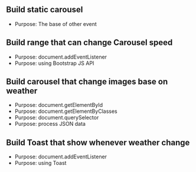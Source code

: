 ## Build static carousel
- Purpose: The base of other event

## Build range that can change Carousel speed
- Purpose: document.addEventListener
- Purpose: using Bootstrap JS API

## Build carousel that change images base on weather
- Purpose: document.getElementById
- Purpose: document.getElementByClasses
- Purpose: document.querySelector
- Purpose: process JSON data

## Build Toast that show whenever weather change
- Purpose: document.addEventListener
- Purpose: using Toast
